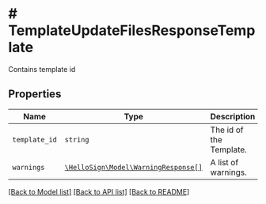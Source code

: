 # # TemplateUpdateFilesResponseTemplate

Contains template id

## Properties

Name | Type | Description | Notes
------------ | ------------- | ------------- | -------------
| `template_id` | ```string``` |  The id of the Template.  |  |
| `warnings` | [```\HelloSign\Model\WarningResponse[]```](WarningResponse.md) |  A list of warnings.  |  |

[[Back to Model list]](../../README.md#models) [[Back to API list]](../../README.md#endpoints) [[Back to README]](../../README.md)
